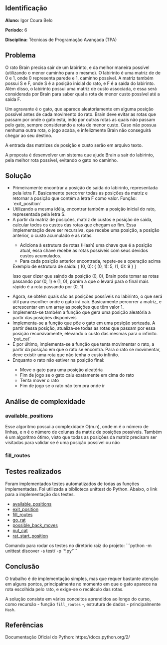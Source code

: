 <h2>Identificação</h2>
<strong>Aluno:</strong> Igor Coura Belo

<strong>Período:</strong> 6

<strong>Disciplina:</strong> Técnicas de Programação Avançada (TPA)

<h2>Problema</h2>
O rato Brain precisa sair de um labirinto, e da melhor maneira possível (utilizando o menor caminho para o mesmo).
O labirinto é uma matriz de de 0 e 1, onde 0 representa parede e 1, caminho possível. A matriz também possui S e F, onde S é a posição inicial do rato, e F é a saída do labirinto.
Além disso, o labirinto possui uma matriz de custo associada, e essa será considerada por Brain para saber qual a rota de menor custo possível até a saída F.

Um agravante é o gato, que aparece aleatoriamente em alguma posição possível antes de cada movimento do rato.
Brain deve evitar as rotas que passam por onde o gato está, indo por outras rotas as quais não passam pelo gato, sempre considerando a rota de menor custo.
Caso não possua nenhuma outra rota, o jogo acaba, e infelizmente Brain não conseguirá chegar ao seu destino.

A entrada das matrizes de posição e custo serão em arquivo texto.

A proposta é desenvolver um sistema que ajude Brain a sair do labirinto, pela melhor rota possível, evitando o gato no caminho.

<h2>Solução</h2>
<ul>
  <li>Primeiramente encontrar a posição de saída do labirinto, representada pela letra F.
Basicamente percorrer todas as posições da matriz e retornar a posição que contém a letra F como valor.
Função: `exit_position`</li>
  <li>Utilizando a mesma idéia, encontrar também a posição inicial do rato, representada pela letra S.</li>

  <li>A partir da matriz de posições, matriz de custos e posição de saída, calcular todos os custos das rotas que chegam ao fim.
Essa implementação deve ser recursiva, que recebe uma posição, a posição anterior, o custo acumulado e as rotas.</li>
  <ul>
    <li>Adiciona à estrutura de rotas (Hash) uma chave que é a posição atual, essa chave recebe as rotas possíveis com seus devidos custos acumulados.</li>
    <li>Para cada posição anterior encontrada, repete-se a operação acima</li>
  </ul>
  Exemplo de estrutura de saída:
  { (0, 0): { (0, 1): 5, (1, 0): 9 } }
  
  Isso quer dizer que saindo da posição (0, 0), Brain pode tomar as rotas passando por (0, 1) e (1, 0), porém a que o levará para o final mais rápido é a rota passando por (0, 1)
  <li>Agora, se obtém quais são as posições possíveis no labirinto, o que será útil para escolher onde o gato irá cair. Basicamente percorrer a matriz, e acrescentar em um array as posições que têm valor 1.</li>
  <li>Implementa-se também a função que gera uma posição aleatória a partir das posições disponíveis</li>
  <li>Implementa-se a função que põe o gato em uma posição sorteada. A partir dessa posição, atualiza-se todas as rotas que passam por essa posição recursivamente, elevando o custo das mesmas para o infinito. `put_cat`</li>
  <li>E por último, implementa-se a função que tenta movimentar o rato, a partir da posição em que o rato se encontra. Para o rato se movimentar, deve existir uma rota que não tenha o custo infinito.</li>
  <li>Enquanto o rato não estiver na posição final:</li>
  <ul>
    <li>Move o gato para uma posição aleatória</li>
    <li>Fim de jogo se o gato caiu exatamente em cima do rato</li>
    <li>Tenta mover o rato</li>
    <li>Fim de jogo se o rato não tem pra onde ir</li>
  </ul>
</ul>

<h2>Análise de complexidade</h2>
<h3>available_positions</h3>
Esse algoritmo possui a complexidade O(m.n), onde m é o número de linhas, e n é o número de colunas da matriz de posições possíveis.
Também é um algoritmo ótimo, visto que todas as posições da matriz precisam ser visitadas para validar se é uma posição possível ou não

<h3>fill_routes</h3>

<h2>Testes realizados</h2>
Foram implementados testes automatizados de todas as funções implementadas.
Foi utilizada a biblioteca unittest do Python. Abaixo, o link para a implementação dos testes.
<ul>
  <li><a href="https://github.com/igorbelo/brain_rat/blob/master/test/available_positions.py">available_positions</a></li>
  <li><a href="https://github.com/igorbelo/brain_rat/blob/master/test/exit_position.py">exit_position</a></li>
  <li><a href="https://github.com/igorbelo/brain_rat/blob/master/test/fill_routes.py">fill_routes</a></li>
  <li><a href="https://github.com/igorbelo/brain_rat/blob/master/test/go_rat.py">go_rat</a></li>
  <li><a href="https://github.com/igorbelo/brain_rat/blob/master/test/possible_back_moves.py">possible_back_moves</a></li>
  <li><a href="https://github.com/igorbelo/brain_rat/blob/master/test/put_cat.py">put_cat</a></li>
  <li><a href="https://github.com/igorbelo/brain_rat/blob/master/test/rat_start_position.py">rat_start_position</a></li>
</ul>
Comando para rodar os testes no diretório raíz do projeto:
```python -m unittest discover -s test/ -p '*.py'```

<h2>Conclusão</h2>
O trabalho é de implementação simples, mas que requer bastante atenção em alguns pontos, principalmente no momento em que o gato aparece na rota escolhida pelo rato, e exige-se o recálculo das rotas.

A solução consiste em vários conceitos aprendidos ao longo do curso, como recursão - função `fill_routes` -, estrutura de dados - principalmente `Hash`.

<h2>Referências</h2>
Documentação Oficial do Python: https://docs.python.org/2/